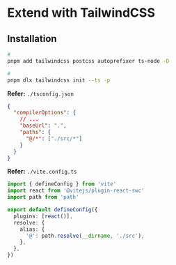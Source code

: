 # Extend with TailwindCSS

## Installation

```sh
#
pnpm add tailwindcss postcss autoprefixer ts-node -D

#
pnpm dlx tailwindcss init --ts -p
```

<!-- **Refer:** `./postcss.config.cjs`

```cjs
const { join } = require('node:path')

/**
 * @type { import('postcss').ProcessOptions }
 */
const postcssConfig = {
  plugins: {
    tailwindcss: {
      config: join(__dirname, 'tailwind.config.ts'),
    },
    autoprefixer: {},
  },
}

module.exports = postcssConfig
``` -->

<!-- **Refer:** `./postcss.config.mjs`

```ts
import tailwindcss from 'tailwindcss'
import autoprefixer from 'autoprefixer'

export default {
  plugins: {
    tailwindcss,
    autoprefixer,
  },
}
``` -->

**Refer:** `./tsconfig.json`

```json
{
  "compilerOptions": {
    // ...
    "baseUrl": ".",
    "paths": {
      "@/*": ["./src/*"]
    }
  }
}
```

**Refer:** `./vite.config.ts`

```ts
import { defineConfig } from 'vite'
import react from '@vitejs/plugin-react-swc'
import path from 'path'

export default defineConfig({
  plugins: [react()],
  resolve: {
    alias: {
      '@': path.resolve(__dirname, './src'),
    },
  },
})
```
